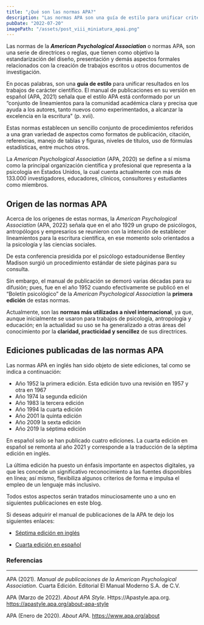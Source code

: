 ```yaml
---
title: "¿Qué son las normas APA?"
description: "Las normas APA son una guía de estilo para unificar criterios de publicación en los trabajos de carácter científico."
pubDate: "2022-07-20"
imagePath: "/assets/post_viii_miniatura_apai.png"
---
```


Las normas de la ***American Psychological Association*** o normas APA, son una serie de directrices o reglas, que tienen como objetivo la estandarización del diseño, presentación y demás aspectos formales relacionados con la creación de trabajos escritos u otros documentos de investigación. 

En pocas palabras, son una **guía de estilo** para unificar resultados en los trabajos de carácter científico. El manual de publicaciones en su versión en español (APA, 2021) señala que el estilo APA está conformado por un “conjunto de lineamientos para la comunidad académica clara y precisa que ayuda a los autores, tanto nuevos como experimentados, a alcanzar la excelencia en la escritura" (p. xvii).

Estas normas establecen un sencillo conjunto de procedimientos referidos a una gran variedad de aspectos como formatos de publicación, citación, referencias, manejo de tablas y figuras, niveles de títulos, uso de fórmulas estadísticas, entre muchos otros.

La *American Psychological Association* (APA, 2020) se define a sí misma como la principal organización científica y profesional que representa a la psicología en Estados Unidos, la cual cuenta actualmente con más de 133.000 investigadores, educadores, clínicos, consultores y estudiantes como miembros.

## Origen de las normas APA

Acerca de los orígenes de estas normas, la *American Psychological Association* (APA, 2022) señala que en el año 1929 un grupo de psicólogos, antropólogos y empresarios se reunieron con la intención de establecer lineamientos para la escritura científica, en ese momento solo orientados a la psicología y las ciencias sociales. 

De esta conferencia presidida por el psicólogo estadounidense Bentley Madison surgió un procedimiento estándar de siete páginas para su consulta.

Sin embargo, el manual de publicación se demoró varias décadas para su difusión; pues, fue en el año 1952 cuando efectivamente se publicó en el “Boletín psicológico” de la *American Psychological Association* la **primera edición** de estas normas.

Actualmente, son las **normas más utilizadas a nivel internacional**, ya que, aunque inicialmente se usaron para trabajos de psicología, antropología y educación; en la actualidad su uso se ha generalizado a otras áreas del conocimiento por la **claridad, practicidad y sencillez** de sus directrices.

## Ediciones publicadas de las normas APA

Las normas APA en inglés han sido objeto de siete ediciones, tal como se indica a continuación:

- Año 1952 la primera edición. Esta edición tuvo una revisión en 1957 y otra en 1967
- Año 1974 la segunda edición
- Año 1983 la tercera edición
- Año 1994 la cuarta edición
- Año 2001 la quinta edición
- Año 2009 la sexta edición
- Año 2019 la séptima edición

En español solo se han publicado cuatro ediciones. La cuarta edición en español se remonta al año 2021 y corresponde a la traducción de la séptima edición en inglés.

La última edición ha puesto un énfasis importante en aspectos digitales, ya que les concede un significativo reconocimiento a las fuentes disponibles en línea; así mismo, flexibiliza algunos criterios de forma e impulsa el empleo de un lenguaje más inclusivo. 

Todos estos aspectos serán tratados minuciosamente uno a uno en siguientes publicaciones en este blog.

Si deseas adquirir el manual de publicaciones de la APA te dejo los siguientes enlaces:

- [Séptima edición en inglés](https://www.amazon.com/Publication-Manual-American-Psychological-Association/dp/1433832151?dchild=1&keywords=apa+style&qid=1612019591&sr=8-1-spons&psc=1&spLa=ZW5jcnlwdGVkUXVhbGlmaWVyPUExS1pHUlU4S0ZXUDVGJmVuY3J5cHRlZElkPUEwMTEwMzEyMk1LMlQ4V0hMQUJURyZlbmNyeXB0ZWRBZElkPUEwNTc2MTEzMUlVRlZTRERDWkI4TiZ3aWRnZXROYW1lPXNwX2F0ZiZhY3Rpb249Y2xpY2tSZWRpcmVjdCZkb05vdExvZ0NsaWNrPXRydWU%3D&linkCode=sl1&tag=buenaventura-20&linkId=3b7dd937ca794aac633820c2fff13974&language=en_US&ref_=as_li_ss_tl)

- [Cuarta edición en español](https://www.amazon.com/-/es/American-Psychological-Association/dp/6074488568?__mk_es_US=%C3%85M%C3%85%C5%BD%C3%95%C3%91&crid=2WY5TV7IJNGUG&dchild=1&keywords=normas+apa&qid=1631908958&sprefix=shelf,aps,266&sr=8-8&linkCode=sl1&tag=buenaventura-20&linkId=3ca16781c1072125a45fd506d8e06389&language=es_US&ref_=as_li_ss_tl)

### Referencias
---

APA (2021). *Manual de publicaciones de la American Psychological Association*. Cuarta Edición. Editorial El Manual Moderno S.A. de C.V.

APA (Marzo de 2022). *About APA Style*. Https://Apastyle.apa.org. https://apastyle.apa.org/about-apa-style

APA (Enero de 2020). *About APA*. https://www.apa.org/about